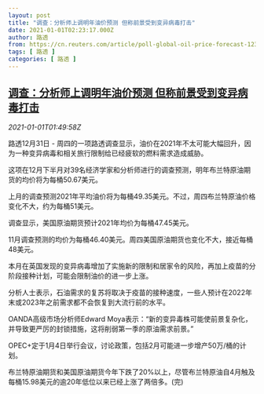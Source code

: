 ```yaml
---
layout: post
title: "调查：分析师上调明年油价预测 但称前景受到变异病毒打击"
date: 2021-01-01T02:23:17.000Z
author: 路透
from: https://cn.reuters.com/article/poll-global-oil-price-forecast-1231-idCNKBS2961YB
tags: [ 路透 ]
categories: [ 路透 ]
---
```

<!--1609467797000-->
[调查：分析师上调明年油价预测 但称前景受到变异病毒打击](https://cn.reuters.com/article/poll-global-oil-price-forecast-1231-idCNKBS2961YB)
------

<div>
<div><i>2021-01-01T01:49:58Z</i></div><p>路透12月31日 - 周四的一项路透调查显示，油价在2021年不太可能大幅回升，因为一种变异病毒和相关旅行限制给已经疲软的燃料需求造成威胁。</p><p>这项在12月下半月对39名经济学家和分析师进行的调查预测，明年布兰特原油期货的均价将为每桶50.67美元。</p><p>上月的调查预测2021年平均油价将为每桶49.35美元。不过，周四布兰特原油价格变化不大，约为每桶51美元。</p><p>调查显示，美国原油期货预计2021年均价为每桶47.45美元。</p><p>11月调查预测的均价为每桶46.40美元。周四美国原油期货也变化不大，接近每桶48美元。</p><p>本月在英国发现的变异病毒增加了实施新的限制和居家令的风险，再加上疫苗的分阶段接种计划，可能会限制油价的进一步上涨。</p><p>分析人士表示，石油需求的复苏将取决于疫苗的接种速度，一些人预计在2022年末或2023年之前需求都不会恢复到大流行前的水平。</p><p>OANDA高级市场分析师Edward Moya表示：“新的变异毒株可能使前景复杂化，并导致更严厉的封锁措施，这将削弱第一季的原油需求前景。”</p><p>OPEC+定于1月4日举行会议，讨论政策，包括2月可能进一步增产50万/桶的计划。</p><p>布兰特原油期货和美国原油期货今年下跌了20%以上，尽管布兰特原油自4月触及每桶15.98美元的逾20年低位以来已经上涨了两倍多。(完)</p>
</div>

